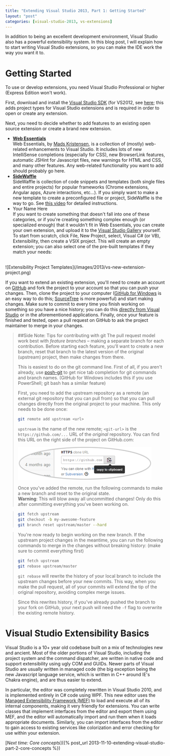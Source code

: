 ```yaml
---
title: "Extending Visual Studio 2013, Part 1: Getting Started"
layout: "post"
categories: [visual-studio-2013, vs-extensions]
---
```


In addition to being an excellent development environment, Visual Studio also has a powerful extensibility system.  In this blog post, I will explain how to start writing Visual Studio extensions, so you can make the IDE work the way you want it to.

# Getting Started
To use or develop extensions, you need Visual Studio Professional or higher (Express Edition won't work).

First, download and install the [Visual Studio SDK](https://www.microsoft.com/visualstudio/eng/downloads#d-vs-sdk) (for VS2012, see [here](https://www.microsoft.com/en-us/download/details.aspx?id=30668); this adds project types for Visual Studio extensions and is required in order to open or create any extension.

Next, you need to decide whether to add features to an existing open source extension or create a brand new extension.

 - [**Web Essentials**](http://vswebessentials.com/)  
Web Essentials, by [Mads Kristensen](https://twitter.com/mkristensen), is a collection of (mostly) web-related enhancements to Visual Studio.  It includes lots of new IntelliSense completions (especially for CSS), new BrowserLink features, automatic JSHint for Javascript files, new warnings for HTML and CSS, and many other features.  Any web-related functionality you want to add should probably go here.
 - [**SideWaffle**](http://sidewaffle.com/)  
SideWaffle is collection of code snippets and templates (both single files and entire projects) for popular frameworks (Chrome extensions, Angular apps, Azure interactions, etc...).  If you simply want to make a new template to create a preconfigured file or project, SideWaffle is the way to go.  See [this video](https://youtu.be/h4VaORKgrOw) for detailed instructions.
 - Your Name Here  
If you want to create something that doesn't fall into one of these categories, or if you're creating something complex enough (or specialized enough) that it wouldn't fit in Web Essentials, you can create your own extension, and upload it to the [Visual Studio Gallery](https://visualstudiogallery.msdn.microsoft.com/) yourself.  
To start from scratch, click File, New Project, select, Visual C# (or VB), Extensibility, then create a VSIX project.  This will create an empty extension; you can also select one of the pre-built templates if they match your needs:  
  <br />
  ![Extensibility Project Templates](/images/2013/vs-new-extension-project.png)

If you want to extend an existing extension, you'll need to create an account on [GitHub](https://github.com) and fork the project to your account so that you can push your changes.  Then, clone the project to your computer ([GitHub for Windows](https://windows.github.com/) is an easy way to do this; [SourceTree](https://www.sourcetreeapp.com/) is more powerful) and start making changes.  Make sure to commit to every time you finish working on something so you have a nice history; you can do this [directly from Visual Studio](https://msdn.microsoft.com/en-us/library/vstudio/hh850437) or in the aforementioned applications.  Finally, once your feature is finished and tested, open a pull request on GitHub to ask the project maintainer to merge in your changes.

> ##Side Note: Tips for contributing with git
> The pull request model work best with _feature branches_ &ndash; making a separate branch for each contribution.  Before starting each feature, you'll want to create a new branch, reset that branch to the latest version of the original (upstream) project, then make changes from there.  
> 
> This is easiest to do on the git command line.  First of all, if you aren't already, use [posh-git](https://dahlbyk.github.io/posh-git/) to get nice tab completion for git commands and branch names.  (GitHub for Windows includes this if you use PowerShell; git bash has a similar feature)
> 
> First, you need to add the upstream repository as a remote (an external git repository that you can pull from) so that you can pull changes directly from the original project to your machine.  This only needs to be done once:
> 
> ```sh
> git remote add upstream <url>
> ```
> `upstream` is the name of the new remote; `<git-url>` is the `https://github.com/...` URL of the _original_ repository.  You can find this URL on the right side of the project on GitHub.com:
> 
> ![GitHub clone URL](/images/2013/github-clone-url.png)
> 
> Once you've added the remote, run the following commands to make a new branch and reset to the original state.  
> **Warning**: This will blow away all uncommitted changes! Only do this after committing everything you've been working on.

> ```sh
> git fetch upstream
> git checkout -b my-awesome-feature
> git branch reset upstream/master --hard
> ```

> You're now ready to begin working on the new branch.  If the upstream project changes in the meantime, you can run the following commands to merge in the changes without breaking history: (make sure to commit everything first)
> 
> ```sh
> git fetch upstream
> git rebase upstream/master
> ```
> `git rebase` will rewrite the history of your local branch to include the upstream changes before your new commits.  This way, when you make the pull request, all of your commits will extend the tip of the original repository, avoiding complex merge issues.

> Since this rewrites history, if you've already pushed the branch to your fork on GitHub, your next push will need the `-f` flag to overwrite the existing remote history.

# Visual Studio Extensibility Basics
Visual Studio is a 10+ year old codebase built on a mix of technologies new and ancient.  Most of the older portions of Visual Studio, including the project system and the command dispatcher, are written in native code and support extensibility using ugly COM and GUIDs.  Newer parts of Visual Studio are usually written in managed code (the big exception being the new Javascript language service, which is written in C++ around IE's Chakra engine), and are thus easier to extend.

In particular, the editor was completely rewritten in Visual Studio 2010, and is implemented entirely in C# code using WPF.  This new editor uses the [Managed Extensibility Framework (MEF)](https://msdn.microsoft.com/en-us/library/vstudio/dd460648) to load and execute all of its internal components, making it very friendly for extensions.  You can write classes that implement interfaces from the editor and export them using MEF, and the editor will automatically import and run them when it loads appropriate documents.  Similarly, you can import interfaces from the editor to gain access to existing services like colorization and error checking for use within your extension.

[_Next time: Core concepts_]({% post_url 2013-11-10-extending-visual-studio-part-2-core-concepts %})